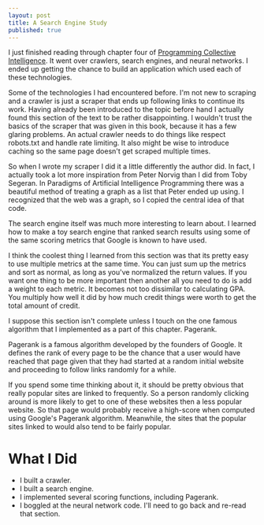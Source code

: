 ```yaml
---
layout: post
title: A Search Engine Study
published: true
---
```

I just finished reading through chapter four of [Programming Collective
Intelligence](https://www.amazon.com/gp/product/0596529325/ref=as_li_tl?ie=UTF8&tag=joshuacoles-20&camp=1789&creative=9325&linkCode=as2&creativeASIN=0596529325&linkId=6e48c22fa422df9f35994c4acd00ac10). It went over crawlers, search engines, and neural networks.
I ended up getting the chance to build an application which used each of these
technologies.

Some of the technologies I had encountered before. I'm not new to scraping and
a crawler is just a scraper that ends up following links to continue its work.
Having already been introduced to the topic before hand I actually found this
section of the text to be rather disappointing. I wouldn't trust the basics of
the scraper that was given in this book, because it has a few glaring problems.
An actual crawler needs to do things like respect robots.txt and handle rate
limiting. It also might be wise to introduce caching so the same page doesn't
get scraped multiple times.

So when I wrote my scraper I did it a little differently the author did. In
fact, I actually took a lot more inspiration from Peter Norvig than I did from
Toby Segeran. In Paradigms of Artificial Intelligence Programming there was a
beautiful method of treating a graph as a list that Peter ended up using. I
recognized that the web was a graph, so I copied the central idea of that code.

The search engine itself was much more interesting to learn about. I learned
how to make a toy search engine that ranked search results using some of the
same scoring metrics that Google is known to have used.

I think the coolest thing I learned from this section was that its pretty easy
to use multiple metrics at the same time. You can just sum up the metrics and
sort as normal, as long as you've normalized the return values. If you want one
thing to be more important then another all you need to do is add a weight to
each metric. It becomes not too dissimilar to calculating GPA. You multiply how
well it did by how much credit things were worth to get the total amount of
credit.

I suppose this section isn't complete unless I touch on the one famous
algorithm that I implemented as a part of this chapter. Pagerank.

Pagerank is a famous algorithm developed by the founders of Google. It defines
the rank of every page to be the chance that a user would have reached that
page given that they had started at a random initial website and proceeding to
follow links randomly for a while.

If you spend some time thinking about it, it should be pretty obvious that
really popular sites are linked to frequently. So a person randomly clicking
around is more likely to get to one of these websites then a less popular
website. So that page would probably receive a high-score when computed using
Google's Pagerank algorithm. Meanwhile, the sites that the popular sites linked
to would also tend to be fairly popular.

# What I Did

- I built a crawler.
- I built a search engine.
- I implemented several scoring functions, including Pagerank.
- I boggled at the neural network code. I'll need to go back and re-read that section.

[book]: https://www.amazon.com/gp/product/0596529325/ref=as_li_tl?ie=UTF8&tag=joshuacoles-20&camp=1789&creative=9325&linkCode=as2&creativeASIN=0596529325&linkId=6e48c22fa422df9f35994c4acd00ac10